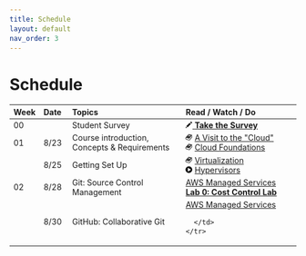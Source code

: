 ```yaml
---
title: Schedule
layout: default
nav_order: 3
---
```


# Schedule

<table>
  <thead>
    <tr>
      <th style="text-align:left;">Week</th>
      <th style="text-align:left;width:10%;">Date</th>
      <th style="text-align:left;">Topics</th>
      <th style="text-align:left;width:40%;">Read / Watch / Do</th>
    </tr>
  </thead>
  <tbody>
    <tr>
      <td>00</td>
      <td> </td>
      <td>Student Survey</td>
      <td>
        <a href="https://l.uvarc.io/f22-survey" target="_new"><img src="./images/writing.png" /> <b>Take the Survey</b></a>
      </td>
    </tr>
    <tr>
      <td>01</td>
      <td>8/23</td>
      <td>Course introduction, Concepts & Requirements</td>
      <td>
        <img src="./images/book.png" /> <a href="https://www.youtube.com/watch?v=94PO2-TL4Vs" target="_new">A Visit to the "Cloud"</a> <br />
        <img src="./images/book.png" /> <a href="https://l.uvarc.io/yff" target="_new">Cloud Foundations</a> <br />
      </td>
    </tr>
    <tr>
      <td></td>
      <td>8/25</td>
      <td>Getting Set Up</td>
      <td>
        <img src="./images/book.png" /> <a href="https://www.youtube.com/watch?v=FZR0rG3HKIk" target="_new">Virtualization</a> <br />
        <img src="./images/video.png" /> <a href="https://en.wikipedia.org/wiki/Hypervisor" target="_new">Hypervisors</a> <br />
      </td>
    </tr>
    <tr>
      <td>02</td>
      <td>8/28</td>
      <td>Git: Source Control Management</td>
      <td>
        <a href="https://aws.amazon.com/managed-services/">AWS Managed Services</a><br />
        <a href="https://l.uvarc.io/cost-lab"><b>Lab 0: Cost Control Lab</b></a> <br />
      </td>
    </tr>
    <tr>
      <td></td>
      <td>8/30</td>
      <td>GitHub: Collaborative Git</td>
      <td>
        <a href="https://aws.amazon.com/managed-services/">AWS Managed Services</a><br />

      </td>
    </tr>
  </tbody>
</table>
